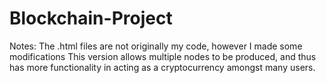 # Blockchain-Project
Notes:
The .html files are not originally my code, however I made some modifications
This version allows multiple nodes to be produced, and thus has more functionality in acting as a cryptocurrency amongst many users.

